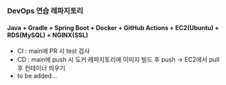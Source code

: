 ### DevOps 연습 레파지토리
#### Java + Gradle + Spring Boot + Docker + GitHub Actions + EC2(Ubuntu) + RDS(MySQL) + NGINX(SSL)
- CI : main에 PR 시 test 검사
- CD : main에 push 시 도커 레파지토리에 이미지 빌드 후 push -> EC2에서 pull 후 컨테이너 띄우기
- to be added...